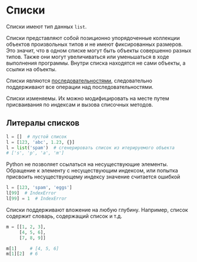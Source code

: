 # Списки

Списки имеют тип данных `list`.

Списки представляют собой позиционно упорядоченные коллекции объектов произвольных типов и не имеют фиксированных размеров. Это значит, что в одном списке могут быть объекты совершенно разных типов. Также они могут увеличиваться или уменьшаться в ходе выполнения программы. Внутри списка находятся не сами объекты, а ссылки на объекты.

Списки являются [последовательностями](../SEQUENCES.md), следовательно поддерживают все операции над последовательностями.

Списки изменяемы. Их можно модифицировать на месте путем присваивания по индексам и вызова списочных методов.

## Литералы списков

```python
l = []  # пустой список
l = [123, 'abc', 1.23, {}]
l = list('spam')  # сгенерировать список из итерируемого объекта
# ['s', 'p', 'a', 'm']
```

Python не позволяет ссылаться на несуществующие элементы. Обращение к элементу с несуществующим индексом, или попытка присвоить несуществующему индексу значение считается ошибкой

```python
l = [123, 'spam', 'eggs']
l[99]  # IndexError
l[99] = 1  # IndexError
```

Списки поддерживают вложение на любую глубину. Например, список содержит словарь, содержащий список и т.д.

```python
m = [[1, 2, 3],
     [4, 5, 6],
     [7, 8, 9]]

m[1]     # [4, 5, 6]
m[1][2]  # 6
```
